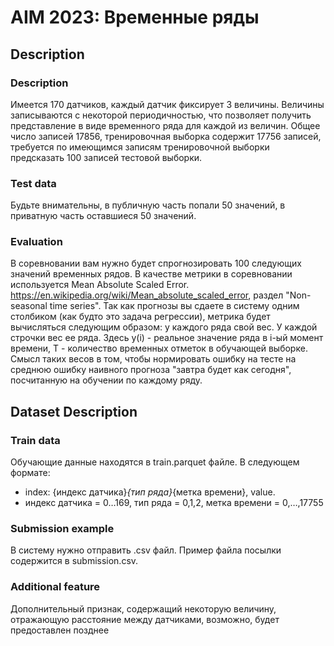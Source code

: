 # AIM 2023: Временные ряды

## Description
### Description
Имеется 170 датчиков, каждый датчик фиксирует 3 величины. Величины записываются с некоторой периодичностью, что позволяет получить представление в виде временного ряда для каждой из величин. Общее число записей 17856, тренировочная выборка содержит 17756 записей, требуется по имеющимся записям тренировочной выборки предсказать 100 записей тестовой выборки.

### Test data
Будьте внимательны, в публичную часть попали 50 значений, в приватную часть оставшиеся 50 значений.

### Evaluation
В соревновании вам нужно будет спрогнозировать 100 следующих значений временных рядов. В качестве метрики в соревновании используется Mean Absolute Scaled Error.
https://en.wikipedia.org/wiki/Mean_absolute_scaled_error, раздел "Non-seasonal time series".
Так как прогнозы вы сдаете в систему одним столбиком (как будто это задача регрессии), метрика будет вычисляться следующим образом: у каждого ряда свой вес. У каждой строчки вес ее ряда. Здесь y(i) - реальное значение ряда в i-ый момент времени, T - количество временных отметок в обучающей выборке. Смысл таких весов в том, чтобы нормировать ошибку на тесте на среднюю ошибку наивного прогноза "завтра будет как сегодня", посчитанную на обучении по каждому ряду.

## Dataset Description
### Train data
Обучающие данные находятся в train.parquet файле. В следующем формате:
- index: {индекс датчика}_{тип ряда}_{метка времени}, value.
- индекс датчика = 0…169, тип ряда = 0,1,2, метка времени = 0,…,17755

### Submission example
В систему нужно отправить .csv файл. Пример файла посылки содержится в submission.csv.

### Additional feature
Дополнительный признак, содержащий некоторую величину, отражающую расстояние между датчиками, возможно, будет предоставлен позднее

